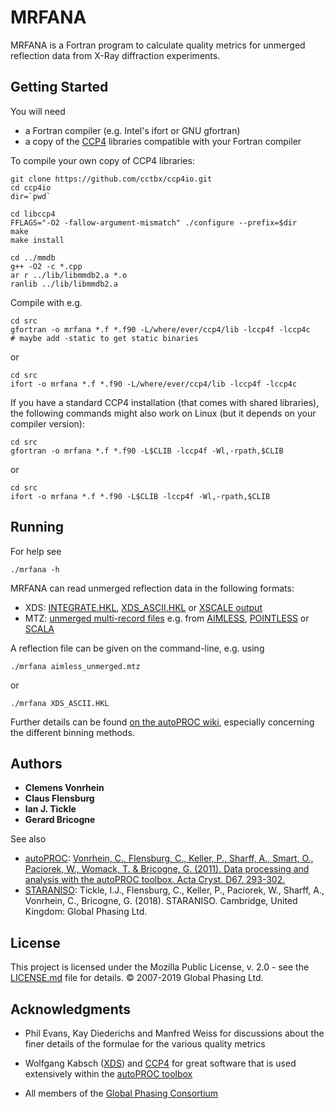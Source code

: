 # MRFANA

MRFANA is a Fortran program to calculate quality metrics for unmerged
reflection data from X-Ray diffraction experiments.


## Getting Started

You will need
* a Fortran compiler (e.g. Intel's ifort or GNU gfortran)
* a copy of the [CCP4](http://www.ccp4.ac.uk/) libraries compatible with your Fortran compiler

To compile your own copy of CCP4 libraries:
```
git clone https://github.com/cctbx/ccp4io.git
cd ccp4io
dir=`pwd`

cd libccp4
FFLAGS="-O2 -fallow-argument-mismatch" ./configure --prefix=$dir
make
make install

cd ../mmdb
g++ -O2 -c *.cpp
ar r ../lib/libmmdb2.a *.o
ranlib ../lib/libmmdb2.a
```

Compile with e.g.
```
cd src
gfortran -o mrfana *.f *.f90 -L/where/ever/ccp4/lib -lccp4f -lccp4c   # maybe add -static to get static binaries
````
or
```
cd src
ifort -o mrfana *.f *.f90 -L/where/ever/ccp4/lib -lccp4f -lccp4c
```



If you have a standard CCP4 installation (that comes with shared
libraries), the following commands might also work on Linux (but it
depends on your compiler version):
```
cd src
gfortran -o mrfana *.f *.f90 -L$CLIB -lccp4f -Wl,-rpath,$CLIB
```
or
```
cd src
ifort -o mrfana *.f *.f90 -L$CLIB -lccp4f -Wl,-rpath,$CLIB 
```


## Running

For help see
```
./mrfana -h
```

MRFANA can read unmerged reflection data in the following formats:
* XDS: [INTEGRATE.HKL](http://xds.mpimf-heidelberg.mpg.de/html_doc/xds_files.html#INTEGRATE.HKL), [XDS_ASCII.HKL](http://xds.mpimf-heidelberg.mpg.de/html_doc/xds_files.html#XDS_ASCII.HKL) or [XSCALE output](http://xds.mpimf-heidelberg.mpg.de/html_doc/xscale_parameters.html#OUTPUT_FILE=)
* MTZ: [unmerged multi-record files](http://www.ccp4.ac.uk/html/mtzformat.html) e.g. from [AIMLESS](http://www.ccp4.ac.uk/html/aimless.html),
[POINTLESS](http://www.ccp4.ac.uk/html/pointless.html) or [SCALA](http://www.ccp4.ac.uk/html/scala.html)

A reflection file can be given on the command-line, e.g. using

```
./mrfana aimless_unmerged.mtz
```

or

```
./mrfana XDS_ASCII.HKL
```

Further details can be found [on the autoPROC
wiki](https://www.globalphasing.com/autoproc/wiki/index.cgi?MrfanaRunning),
especially concerning the different binning methods.

## Authors

* **Clemens Vonrhein**
* **Claus Flensburg**
* **Ian J. Tickle**
* **Gerard Bricogne**

See also

* [autoPROC](https://www.globalphasing.com/autoproc/): [Vonrhein, C., Flensburg, C., Keller, P., Sharff, A., Smart, O., Paciorek, W., Womack, T. & Bricogne, G. (2011). Data processing and analysis with the autoPROC toolbox. Acta Cryst. D67, 293-302.](https://scripts.iucr.org/cgi-bin/paper?ba5166)
* [STARANISO](http://staraniso.globalphasing.org/): Tickle, I.J., Flensburg, C., Keller, P., Paciorek, W., Sharff, A., Vonrhein, C., Bricogne, G. (2018). STARANISO. Cambridge, United Kingdom: Global Phasing Ltd.

## License

This project is licensed under the Mozilla Public License, v. 2.0 -
see the [LICENSE.md](LICENSE.md) file for details. © 2007-2019 Global Phasing Ltd.

## Acknowledgments

* Phil Evans, Kay Diederichs and Manfred Weiss for discussions about
  the finer details of the formulae for the various quality metrics

* Wolfgang Kabsch ([XDS](http://xds.mpimf-heidelberg.mpg.de/)) and
  [CCP4](http://www.ccp4.ac.uk/) for great software that is used
  extensively within the [autoPROC
  toolbox](https://www.globalphasing.com/autoproc/)

* All members of the [Global Phasing
  Consortium](https://www.globalphasing.com/)


